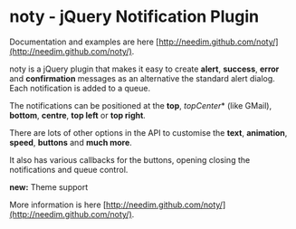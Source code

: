 noty - jQuery Notification Plugin
================================

Documentation and examples are here [http://needim.github.com/noty/](http://needim.github.com/noty/).

noty is a jQuery plugin that makes it easy to create **alert**, **success**, **error** and **confirmation** messages as an alternative the standard alert dialog. Each notification is added to a queue.

The notifications can be positioned at the **top**, *topCenter** (like GMail), **bottom**, **centre**, **top left** or **top right**.

There are lots of other options in the API to customise the **text**, **animation**, **speed**, **buttons** and **much more**.

It also has various callbacks for the buttons, opening closing the notifications and queue control.

**new:** Theme support 

More information is here [http://needim.github.com/noty/](http://needim.github.com/noty/).
